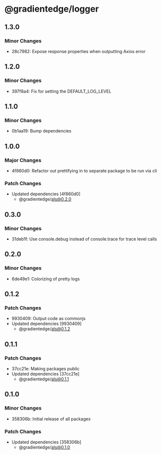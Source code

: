 # @gradientedge/logger

## 1.3.0

### Minor Changes

- 28c7982: Expose response properties when outputting Axios error

## 1.2.0

### Minor Changes

- 397f8a4: Fix for setting the DEFAULT_LOG_LEVEL

## 1.1.0

### Minor Changes

- 0b1aa19: Bump dependencies

## 1.0.0

### Major Changes

- 4f860d0: Refactor out prettifying in to separate package to be run via cli

### Patch Changes

- Updated dependencies [4f860d0]
  - @gradientedge/als@0.2.0

## 0.3.0

### Minor Changes

- 31deb1f: Use console.debug instead of console.trace for trace level calls

## 0.2.0

### Minor Changes

- 6de49e1: Colorizing of pretty logs

## 0.1.2

### Patch Changes

- 9930409: Output code as commonjs
- Updated dependencies [9930409]
  - @gradientedge/als@0.1.2

## 0.1.1

### Patch Changes

- 37cc21e: Making packages public
- Updated dependencies [37cc21e]
  - @gradientedge/als@0.1.1

## 0.1.0

### Minor Changes

- 358306b: Initial release of all packages

### Patch Changes

- Updated dependencies [358306b]
  - @gradientedge/als@0.1.0
